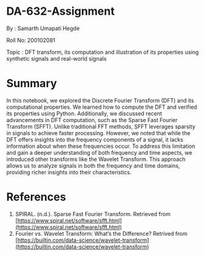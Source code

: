 # DA-632-Assignment
By : Samarth Umapati Hegde

Roll No: 200102081

Topic : DFT transform, its computation and illustration of its properties using synthetic signals and real-world signals

# Summary

In this notebook, we explored the Discrete Fourier Transform (DFT) and its computational properties. We learned how to compute the DFT and verified its properties using Python. Additionally, we discussed recent advancements in DFT computation, such as the Sparse Fast Fourier Transform (SFFT). Unlike traditional FFT methods, SFFT leverages sparsity in signals to achieve faster processing. However, we noted that while the DFT offers insights into the frequency components of a signal, it lacks information about when these frequencies occur. To address this limitation and gain a deeper understanding of both frequency and time aspects, we introduced other transforms like the Wavelet Transform. This approach allows us to analyze signals in both the frequency and time domains, providing richer insights into their characteristics.

# References

1. SPIRAL. (n.d.). Sparse Fast Fourier Transform. Retrieved from [https://www.spiral.net/software/sfft.html](https://www.spiral.net/software/sfft.html)
2. Fourier vs. Wavelet Transform: What’s the Difference? Retrived from [https://builtin.com/data-science/wavelet-transform](https://builtin.com/data-science/wavelet-transform)
